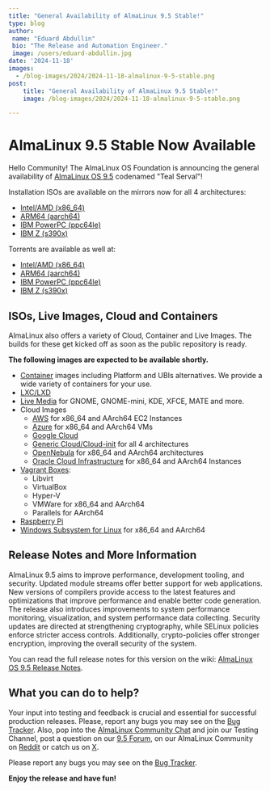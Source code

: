 ```yaml
---
title: "General Availability of AlmaLinux 9.5 Stable!"
type: blog
author:
 name: "Eduard Abdullin"
 bio: "The Release and Automation Engineer."
 image: /users/eduard-abdullin.jpg
date: '2024-11-18'
images:
  - /blog-images/2024/2024-11-18-almalinux-9-5-stable.png
post:
    title: "General Availability of AlmaLinux 9.5 Stable!"
    image: /blog-images/2024/2024-11-18-almalinux-9-5-stable.png

---
```


# AlmaLinux 9.5 Stable Now Available 

Hello Community! The AlmaLinux OS Foundation is announcing the general availability of [AlmaLinux OS 9.5](https://mirrors.almalinux.org/isos.html) codenamed "Teal Serval"!

Installation ISOs are available on the mirrors now for all 4 architectures:
* [Intel/AMD (x86_64)](https://mirrors.almalinux.org/isos/x86_64/9.5.html)
* [ARM64 (aarch64)](https://mirrors.almalinux.org/isos/aarch64/9.5.html)
* [IBM PowerPC (ppc64le)](https://mirrors.almalinux.org/isos/ppc64le/9.5.html)
* [IBM Z (s390x)](https://mirrors.almalinux.org/isos/s390x/9.5.html)

Torrents are available as well at:
* [Intel/AMD (x86_64)](https://repo.almalinux.org/almalinux/9.5/isos/x86_64/AlmaLinux-9.5-x86_64.torrent)
* [ARM64 (aarch64)](https://repo.almalinux.org/almalinux/9.5/isos/aarch64/AlmaLinux-9.5-aarch64.torrent)
* [IBM PowerPC (ppc64le)](https://repo.almalinux.org/almalinux/9.5/isos/ppc64le/AlmaLinux-9.5-ppc64le.torrent)
* [IBM Z (s390x)](https://repo.almalinux.org/almalinux/9.5/isos/s390x/AlmaLinux-9.5-s390x.torrent)

## ISOs, Live Images, Cloud and Containers

AlmaLinux also offers a variety of Cloud, Container and Live Images. The builds for these get kicked off as soon as the public repository is ready. 

**The following images are expected to be available shortly.** 

* [Container](https://wiki.almalinux.org/containers/) images including Platform and UBIs alternatives. We provide a wide variety of containers for your use. 
* [LXC/LXD](https://images.linuxcontainers.org/images/almalinux/) 
* [Live Media](https://wiki.almalinux.org/LiveMedia.html) for GNOME, GNOME-mini, KDE, XFCE, MATE and more.
* Cloud Images 
    * [AWS](https://wiki.almalinux.org/cloud/AWS.html) for x86_64 and AArch64 EC2 Instances
    * [Azure](https://wiki.almalinux.org/cloud/Azure.html) for x86_64 and AArch64 VMs
    * [Google Cloud](https://wiki.almalinux.org/cloud/Google.html)
    * [Generic Cloud/Cloud-init](https://wiki.almalinux.org/cloud/Generic-cloud-on-local.html) for all 4 architectures
    * [OpenNebula](https://wiki.almalinux.org/cloud/OpenNebula.html) for x86_64 and AArch64 architectures
    * [Oracle Cloud Infrastructure](https://wiki.almalinux.org/cloud/OCI.html) for x86_64 and AArch64 Instances
* [Vagrant Boxes](https://app.vagrantup.com/almalinux):
    * Libvirt
    * VirtualBox
    * Hyper-V
    * VMWare for x86_64 and AArch64
    * Parallels for AArch64
* [Raspberry Pi](https://wiki.almalinux.org/documentation/raspberry-pi.html)
* [Windows Subsystem for Linux](https://wiki.almalinux.org/documentation/wsl.html) for x86_64 and AArch64

## Release Notes and More Information

AlmaLinux 9.5 aims to improve performance, development tooling, and security. Updated module streams offer better support for web applications. New versions of compilers provide access to the latest features and optimizations that improve performance and enable better code generation. The release also introduces improvements to system performance monitoring, visualization, and system performance data collecting. Security updates are directed at strengthening cryptography, while SELinux policies enforce stricter access controls. Additionally, crypto-policies offer stronger encryption, improving the overall security of the system.

You can read the full release notes for this version on the wiki: [AlmaLinux OS 9.5 Release Notes](https://wiki.almalinux.org/release-notes/9.5.html).

## What you can do to help?

Your input into testing and feedback is crucial and essential for successful production releases. 
Please, report any bugs you may see on the [Bug Tracker](https://bugs.almalinux.org/). Also, pop into the [AlmaLinux Community Chat](https://chat.almalinux.org) and join our Testing Channel, post a question on our [9.5 Forum](https://forums.almalinux.org/c/devel/9/36), on our AlmaLinux Community on [Reddit](https://reddit.com/r/almalinux) or catch us on [X](https://twitter.com/almalinux). 

Please report any bugs you may see on the [Bug Tracker](https://bugs.almalinux.org/). 

**Enjoy the release and have fun!**
